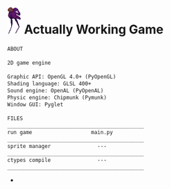 # ![pic](data/Entities/_/ToxicityOfTheGreed.png "Title") Actually Working Game 

    ABOUT

    2D game engine
    
    Graphic API: OpenGL 4.0+ (PyOpenGL)
    Shading language: GLSL 400+
    Sound engine: OpenAL (PyOpenAL)
    Physic engine: Chipmunk (Pymunk)
    Window GUI: Pyglet
    
    FILES
    ____________________________________________
    run game                   main.py
    ____________________________________________
    sprite manager               ---
    ____________________________________________
    ctypes compile               ---
    ____________________________________________
    
-